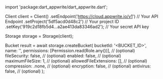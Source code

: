 import 'package:dart_appwrite/dart_appwrite.dart';

Client client = Client()
    .setEndpoint('https://cloud.appwrite.io/v1') // Your API Endpoint
    .setProject('5df5acd0d48c2') // Your project ID
    .setKey('919c2d18fb5d4...a2ae413da83346ad2'); // Your secret API key

Storage storage = Storage(client);

Bucket result = await storage.createBucket(
    bucketId: '<BUCKET_ID>',
    name: '<NAME>',
    permissions: [Permission.read(Role.any())], // (optional)
    fileSecurity: false, // (optional)
    enabled: false, // (optional)
    maximumFileSize: 1, // (optional)
    allowedFileExtensions: [], // (optional)
    compression: .none, // (optional)
    encryption: false, // (optional)
    antivirus: false, // (optional)
);
